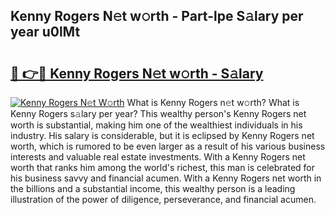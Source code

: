 ## Kenny Rogers N𝚎t w𝚘rth - Part-lpe S𝚊lary per year u0lMt

# <h2><a href="http://gc3q9y.nevu.top/?p=Kenny+Rogers">🔗 👉🔴 Kenny Rogers N𝚎t w𝚘rth - S𝚊lary</a></h2>

[![Kenny Rogers N𝚎t W𝚘rth](https://i.imgur.com/Oavwk0R.jpeg)](http://gc3q9y.nevu.top/?p=Kenny+Rogers)
What is Kenny Rogers n𝚎t w𝚘rth? What is Kenny Rogers s𝚊lary per year?
This wealthy person's Kenny Rogers net worth is substantial, making him one of the wealthiest individuals in his industry. His salary is considerable, but it is eclipsed by Kenny Rogers net worth, which is rumored to be even larger as a result of his various business interests and valuable real estate investments. With a Kenny Rogers net worth that ranks him among the world's richest, this man is celebrated for his business savvy and financial acumen. With a Kenny Rogers net worth in the billions and a substantial income, this wealthy person is a leading illustration of the power of diligence, perseverance, and financial acumen.

